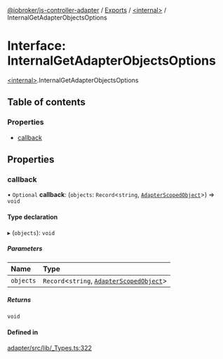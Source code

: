 [@iobroker/js-controller-adapter](../README.md) / [Exports](../modules.md) / [\<internal\>](../modules/internal_.md) / InternalGetAdapterObjectsOptions

# Interface: InternalGetAdapterObjectsOptions

[\<internal\>](../modules/internal_.md).InternalGetAdapterObjectsOptions

## Table of contents

### Properties

- [callback](internal_.InternalGetAdapterObjectsOptions.md#callback)

## Properties

### callback

• `Optional` **callback**: (`objects`: `Record`\<`string`, [`AdapterScopedObject`](../modules/internal_.md#adapterscopedobject)\>) => `void`

#### Type declaration

▸ (`objects`): `void`

##### Parameters

| Name | Type |
| :------ | :------ |
| `objects` | `Record`\<`string`, [`AdapterScopedObject`](../modules/internal_.md#adapterscopedobject)\> |

##### Returns

`void`

#### Defined in

[adapter/src/lib/_Types.ts:322](https://github.com/ioBroker/ioBroker.js-controller/blob/49d93c99/packages/adapter/src/lib/_Types.ts#L322)
